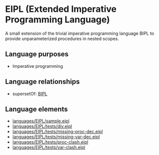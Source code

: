 # EIPL (Extended Imperative Programming Language)
A small extension of the trivial imperative programming language BIPL to provide unparameterized procedures in nested scopes.
## Language purposes
* Imperative programming

## Language relationships
* supersetOf: [BIPL](bipl.html)

## Language elements
* [languages/EIPL/sample.eipl](../../languages/EIPL/sample.eipl)
* [languages/EIPL/tests/div.eipl](../../languages/EIPL/tests/div.eipl)
* [languages/EIPL/tests/missing-proc-dec.eipl](../../languages/EIPL/tests/missing-proc-dec.eipl)
* [languages/EIPL/tests/missing-var-dec.eipl](../../languages/EIPL/tests/missing-var-dec.eipl)
* [languages/EIPL/tests/proc-clash.eipl](../../languages/EIPL/tests/proc-clash.eipl)
* [languages/EIPL/tests/var-clash.eipl](../../languages/EIPL/tests/var-clash.eipl)
